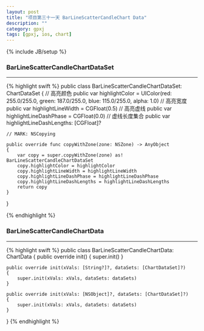 ```yaml
---
layout: post
title: "项目第三十一天 BarLineScatterCandleChart Data"
description: ""
category: gpxj
tags: [gpxj, ios, chart]
---
```

{% include JB/setup %}

### BarLineScatterCandleChartDataSet
---

{% highlight swift %}
public class BarLineScatterCandleChartDataSet: ChartDataSet
{
    //  高亮颜色
    public var highlightColor = UIColor(red: 255.0/255.0, green: 187.0/255.0, blue: 115.0/255.0, alpha: 1.0)
    // 高亮宽度
    public var highlightLineWidth = CGFloat(0.5)
    // 高亮虚线
    public var highlightLineDashPhase = CGFloat(0.0)
    // 虚线长度集合
    public var highlightLineDashLengths: [CGFloat]?
    
    // MARK: NSCopying
    
    public override func copyWithZone(zone: NSZone) -> AnyObject
    {
        var copy = super.copyWithZone(zone) as! BarLineScatterCandleChartDataSet
        copy.highlightColor = highlightColor
        copy.highlightLineWidth = highlightLineWidth
        copy.highlightLineDashPhase = highlightLineDashPhase
        copy.highlightLineDashLengths = highlightLineDashLengths
        return copy
    }
}

{% endhighlight %}

### BarLineScatterCandleChartData
---

{% highlight swift %}
public class BarLineScatterCandleChartData: ChartData
{
    public override init()
    {
        super.init()
    }
    
    public override init(xVals: [String?]?, dataSets: [ChartDataSet]?)
    {
        super.init(xVals: xVals, dataSets: dataSets)
    }
    
    public override init(xVals: [NSObject]?, dataSets: [ChartDataSet]?)
    {
        super.init(xVals: xVals, dataSets: dataSets)
    }
}
{% endhighlight %}
